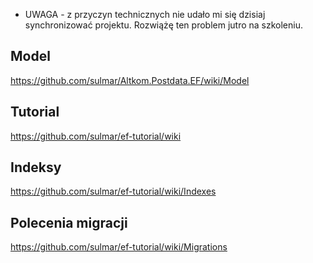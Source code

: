 * UWAGA - z przyczyn technicznych nie udało mi się dzisiaj synchronizować projektu. Rozwiążę ten problem jutro na szkoleniu.


## Model
https://github.com/sulmar/Altkom.Postdata.EF/wiki/Model

## Tutorial 
https://github.com/sulmar/ef-tutorial/wiki 

## Indeksy 
https://github.com/sulmar/ef-tutorial/wiki/Indexes 

## Polecenia migracji 
https://github.com/sulmar/ef-tutorial/wiki/Migrations 
